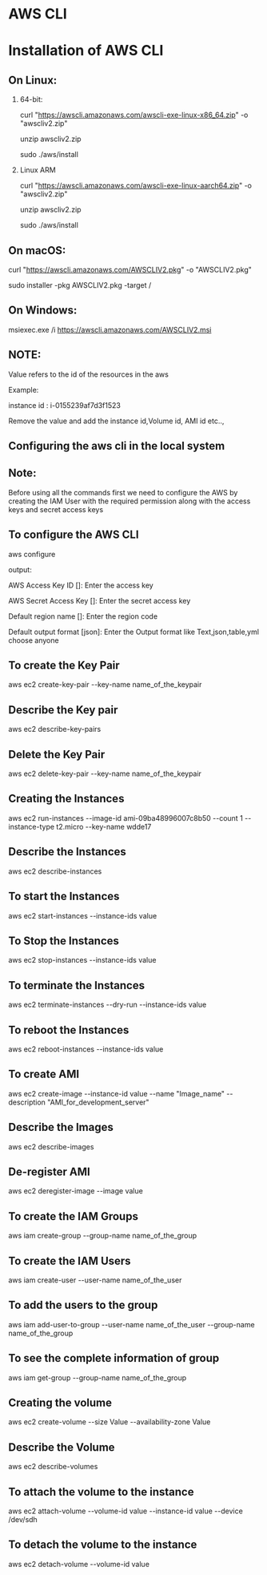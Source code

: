 # AWS CLI 

# Installation of AWS CLI 

On Linux:
---------

1. 64-bit:

   curl "https://awscli.amazonaws.com/awscli-exe-linux-x86_64.zip" -o "awscliv2.zip"
   
   unzip awscliv2.zip
   
   sudo ./aws/install

2. Linux ARM

   curl "https://awscli.amazonaws.com/awscli-exe-linux-aarch64.zip" -o "awscliv2.zip"
   
   unzip awscliv2.zip
   
   sudo ./aws/install
   
On macOS:
---------

   curl "https://awscli.amazonaws.com/AWSCLIV2.pkg" -o "AWSCLIV2.pkg"
   
   sudo installer -pkg AWSCLIV2.pkg -target /
   
On Windows:
-----------
   
   msiexec.exe /i https://awscli.amazonaws.com/AWSCLIV2.msi


NOTE:
------

Value refers to the id of the resources in the aws 

Example: 

instance id : i-0155239af7d3f1523

Remove the value and add the instance id,Volume id, AMI id etc.., 

Configuring the aws cli in the local system
---------------------------------------------

Note:
-----

Before using all the commands first we need to configure the AWS by creating the IAM User with the required permission along with the access keys and secret access keys 

To configure the AWS CLI 
-------------------------
aws configure 

output:

AWS Access Key ID []: Enter the access key 

AWS Secret Access Key []: Enter the secret access key

Default region name []: Enter the region code 

Default output format [json]: Enter the Output format like Text,json,table,yml choose anyone




To create the Key Pair
-----------------------
aws ec2 create-key-pair --key-name name_of_the_keypair

Describe the Key pair
---------------------
aws ec2 describe-key-pairs

Delete the Key Pair
-----------------
aws ec2 delete-key-pair --key-name name_of_the_keypair

Creating the Instances
-----------------------------
aws ec2 run-instances --image-id ami-09ba48996007c8b50 --count 1 --instance-type t2.micro --key-name wdde17

Describe the Instances
-------------------------
aws ec2 describe-instances

To start the Instances
-------------------------
aws ec2 start-instances --instance-ids value

To Stop the Instances
------------------------
aws ec2 stop-instances --instance-ids value

To terminate the Instances 
----------------------------
aws ec2 terminate-instances --dry-run --instance-ids value

To reboot the Instances
--------------------------
aws ec2 reboot-instances --instance-ids value

To create AMI
------------------
aws ec2 create-image --instance-id value --name "Image_name" --description "AMI_for_development_server"

Describe the Images
---------------------
aws ec2 describe-images

De-register AMI
------------------
aws ec2 deregister-image --image value

To create the IAM Groups
-------------------------
aws iam create-group --group-name name_of_the_group

To create the IAM Users
-----------------------
aws iam create-user --user-name name_of_the_user

To add the users to the group
------------------------------
aws iam add-user-to-group --user-name name_of_the_user --group-name name_of_the_group

To see the complete information of group
-----------------------------------------
aws iam get-group --group-name name_of_the_group

Creating the volume 
---------------------
aws ec2 create-volume --size Value --availability-zone Value

Describe the Volume
----------------------
aws ec2 describe-volumes

To attach the volume to the instance
--------------------------------------
aws ec2 attach-volume  --volume-id value --instance-id value --device /dev/sdh

To detach the volume to the instance
-------------------------------
aws ec2 detach-volume --volume-id value

 



